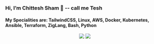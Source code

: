 ### Hi, I’m Chittesh Sham 👋 -- call me Tesh
#### My Specialities are: TailwindCSS, Linux, AWS, Docker, Kubernetes, Ansible, Terraform, ZigLang, Bash, Python

<div align ="center"> 
	<a href="mailto:shamchittesh@gmail.com"><img src="https://img.shields.io/badge/-Gmail-%23333?style=for-the-badge&logo=gmail&logoColor=white" target="_blank"></a>
	<a href="https://www.linkedin.com/in/chittesh-sham-956ba5a0/" target="_blank"><img src="https://img.shields.io/badge/-LinkedIn-%23333?style=for-the-badge&logo=linkedin&logoColor=white" target="_blank"></a> 
</div>
